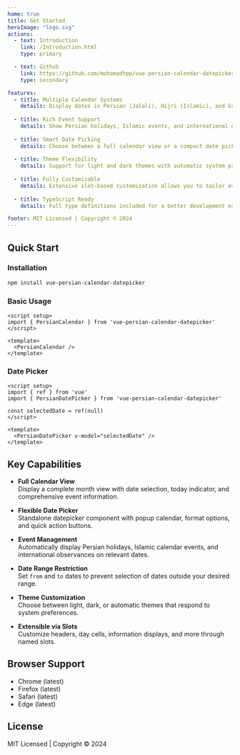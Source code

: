 ```yaml
---
home: true
title: Get Started
heroImage: "logo.svg"
actions:
  - text: Introduction
    link: /Introduction.html
    type: primary

  - text: Github
    link: https://github.com/mohamadhpp/vue-persian-calendar-datepicker
    type: secondary

features:
  - title: Multiple Calendar Systems
    details: Display dates in Persian (Jalali), Hijri (Islamic), and Gregorian calendars simultaneously with automatic conversions.
  
  - title: Rich Event Support
    details: Show Persian holidays, Islamic events, and international observances with customizable tooltips and event displays.
  
  - title: Smart Date Picking
    details: Choose between a full calendar view or a compact date picker with date range restrictions and format options.
  
  - title: Theme Flexibility
    details: Support for light and dark themes with automatic system preference detection for seamless user experience.
  
  - title: Fully Customizable
    details: Extensive slot-based customization allows you to tailor every aspect of the calendar to your design needs.
  
  - title: TypeScript Ready
    details: Full type definitions included for a better development experience with IDE support and type checking.

footer: MIT Licensed | Copyright © 2024
---
```


## Quick Start

### Installation

```bash
npm install vue-persian-calendar-datepicker
```

### Basic Usage

```vue
<script setup>
import { PersianCalendar } from 'vue-persian-calendar-datepicker'
</script>

<template>
  <PersianCalendar />
</template>
```

### Date Picker

```vue
<script setup>
import { ref } from 'vue'
import { PersianDatePicker } from 'vue-persian-calendar-datepicker'

const selectedDate = ref(null)
</script>

<template>
  <PersianDatePicker v-model="selectedDate" />
</template>
```

## Key Capabilities

- **Full Calendar View**  
Display a complete month view with date selection, today indicator, and comprehensive event information.

- **Flexible Date Picker**  
Standalone datepicker component with popup calendar, format options, and quick action buttons.

- **Event Management**  
Automatically display Persian holidays, Islamic calendar events, and international observances on relevant dates.

- **Date Range Restriction**  
Set `from` and `to` dates to prevent selection of dates outside your desired range.

- **Theme Customization**  
Choose between light, dark, or automatic themes that respond to system preferences.

- **Extensible via Slots**  
Customize headers, day cells, information displays, and more through named slots.

## Browser Support

- Chrome (latest)
- Firefox (latest)
- Safari (latest)
- Edge (latest)

## License

MIT Licensed | Copyright © 2024